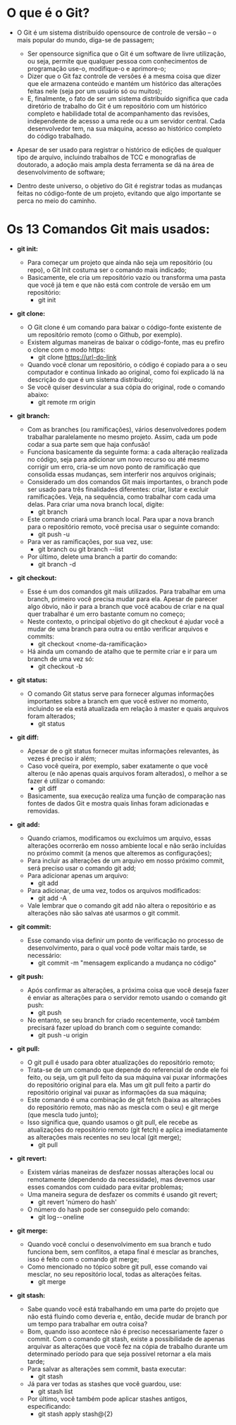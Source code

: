 # O que é o Git?
- O Git é um sistema distribuído opensource de controle de versão – o mais popular do mundo, diga-se de passagem;
    - Ser opensource significa que o Git é um software de livre utilização, ou seja, permite que qualquer pessoa com conhecimentos de programação use-o, modifique-o e aprimore-o;
    - Dizer que o Git faz controle de versões é a mesma coisa que dizer que ele armazena conteúdo e mantém um histórico das alterações feitas nele (seja por um usuário só ou muitos);
    - E, finalmente, o fato de ser um sistema distribuído significa que cada diretório de trabalho do Git é um repositório com um histórico completo e habilidade total de acompanhamento das revisões, independente de acesso a uma rede ou a um servidor central. Cada desenvolvedor tem, na sua máquina, acesso ao histórico completo do código trabalhado.

- Apesar de ser usado para registrar o histórico de edições de qualquer tipo de arquivo, incluindo trabalhos de TCC e monografias de doutorado, a adoção mais ampla desta ferramenta se dá na área de desenvolvimento de software;
- Dentro deste universo, o objetivo do Git é registrar todas as mudanças feitas no código-fonte de um projeto, evitando que algo importante se perca no meio do caminho.

# Os 13 Comandos Git mais usados:
- **git init:**
    - Para começar um projeto que ainda não seja um repositório (ou repo), o Git Init costuma ser o comando mais indicado;
    - Basicamente, ele cria um repositório vazio ou transforma uma pasta que você já tem e que não está com controle de versão em um repositório:
        - git init

- **git clone:**
    - O Git clone é um comando para baixar o código-fonte existente de um repositório remoto (como o Github, por exemplo).
    - Existem algumas maneiras de baixar o código-fonte, mas eu prefiro o clone com o modo https:
        - git clone <https://url-do-link>
    - Quando você clonar um repositório, o código é copiado para a o seu computador e continua linkado ao original, como foi explicado lá na descrição do que é um sistema distribuído;
    - Se você quiser desvincular a sua cópia do original, rode o comando abaixo:
        - git remote rm origin

- **git branch:**
    - Com as branches (ou ramificações), vários desenvolvedores podem trabalhar paralelamente no mesmo projeto. Assim, cada um pode codar a sua parte sem que haja confusão!
    - Funciona basicamente da seguinte forma: a cada alteração realizada no código, seja para adicionar um novo recurso ou até mesmo corrigir um erro, cria-se um novo ponto de ramificação que consolida essas mudanças, sem interferir nos arquivos originais;
    - Considerado um dos comandos Git mais importantes, o branch pode ser usado para três finalidades diferentes: criar, listar e excluir ramificações. Veja, na sequência, como trabalhar com cada uma delas. Para criar uma nova branch local, digite:
        - git branch <nome-da-branch>
    - Este comando criará uma branch local. Para upar a nova branch para o repositório remoto, você precisa usar o seguinte comando:
        - git push -u <remote> <nome-da-branch>
    - Para ver as ramificações, por sua vez, use:
        - git branch ou git branch --list
    - Por último, delete uma branch a partir do comando:
        - git branch -d <nome-da-branch>

- **git checkout:**
    - Esse é um dos comandos git mais utilizados. Para trabalhar em uma branch, primeiro você precisa mudar para ela. Apesar de parecer algo óbvio, não ir para a branch que você acabou de criar e na qual quer trabalhar é um erro bastante comum no começo;
    - Neste contexto, o principal objetivo do git checkout é ajudar você a mudar de uma branch para outra ou então verificar arquivos e commits:
        - git checkout <nome-da-ramificação>
    - Há ainda um comando de atalho que te permite criar e ir para um branch de uma vez só:
        - git checkout -b <nome-da-branch>

- **git status:**
    - O comando Git status serve para fornecer algumas informações importantes sobre a branch em que você estiver no momento, incluindo se ela está atualizada em relação à master e quais arquivos foram alterados;
        - git status

- **git diff:**
    - Apesar de o git status fornecer muitas informações relevantes, às vezes é preciso ir além;
    - Caso você queira, por exemplo, saber exatamente o que você alterou (e não apenas quais arquivos foram alterados), o melhor a se fazer é utilizar o comando:
        - git diff
    - Basicamente, sua execução realiza uma função de comparação nas fontes de dados Git e mostra quais linhas foram adicionadas e removidas.

- **git add:**
    - Quando criamos, modificamos ou excluímos um arquivo, essas alterações ocorrerão em nosso ambiente local e não serão incluídas no próximo commit (a menos que alteremos as configurações);
    - Para incluir as alterações de um arquivo em nosso próximo commit, será preciso usar o comando git add;
    - Para adicionar apenas um arquivo:
        - git add <arquivo>
    - Para adicionar, de uma vez, todos os arquivos modificados:
        - git add -A
    - Vale lembrar que o comando git add não altera o repositório e as alterações não são salvas até usarmos o git commit.
    
- **git commit:**
    - Esse comando visa definir um ponto de verificação no processo de desenvolvimento, para o qual você pode voltar mais tarde, se necessário:
        - git commit -m "mensagem explicando a mudança no código"

- **git push:**
    - Após confirmar as alterações, a próxima coisa que você deseja fazer é enviar as alterações para o servidor remoto usando o comando git push:
        - git push <remote> <nome-do-branch>
    - No entanto, se seu branch for criado recentemente, você também precisará fazer upload do branch com o seguinte comando:
        - git push -u origin <nome-do-branch>

- **git pull:**
    - O git pull é usado para obter atualizações do repositório remoto;
    - Trata-se de um comando que depende do referencial de onde ele foi feito, ou seja, um git pull feito da sua máquina vai puxar informações do repositório original para ela. Mas um git pull feito a partir do repositório original vai puxar as informações da sua máquina;
    - Este comando é uma combinação de git fetch (baixa as alterações do repositório remoto, mas não as mescla com o seu) e git merge (que mescla tudo junto);
    - Isso significa que, quando usamos o git pull, ele recebe as atualizações do repositório remoto (git fetch) e aplica imediatamente as alterações mais recentes no seu local (git merge);
        - git pull <remote>

- **git revert:**
    - Existem várias maneiras de desfazer nossas alterações local ou remotamente (dependendo da necessidade), mas devemos usar esses comandos com cuidado para evitar problemas;
    - Uma maneira segura de desfazer os commits é usando git revert;
        - git revert 'número do hash'
    - O número do hash pode ser conseguido pelo comando:
        - git log -- oneline

- **git merge:**
    - Quando você conclui o desenvolvimento em sua branch e tudo funciona bem, sem conflitos, a etapa final é mesclar as branches, isso é feito com o comando git merge;
    - Como mencionado no tópico sobre git pull, esse comando vai mesclar, no seu repositório local, todas as alterações feitas.
        - git merge <nome-da-branch>

- **git stash:**
    - Sabe quando você está trabalhando em uma parte do projeto que não está fluindo como deveria e, então, decide mudar de branch por um tempo para trabalhar em outra coisa?
    - Bom, quando isso acontece não é preciso necessariamente fazer o commit. Com o comando git stash, existe a possibilidade de apenas arquivar as alterações que você fez na cópia de trabalho durante um determinado período para que seja possível retornar a ela mais tarde;
    - Para salvar as alterações sem commit, basta executar:
        - git stash
    - Já para ver todas as stashes que você guardou, use:
        - git stash list
    - Por último, você também pode aplicar stashes antigos, especificando:
        - git stash apply stash@{2}